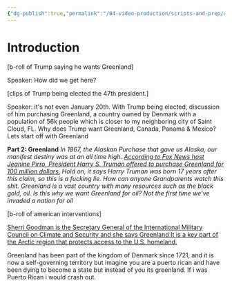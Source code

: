 ```yaml
---
{"dg-publish":true,"permalink":"/04-video-production/scripts-and-prep/donald-trump-s-land-grab-explained/"}
---
```



# Introduction

[b-roll of Trump saying he wants Greenland]

Speaker: How did we get here? 

[clips of Trump being elected the 47th president.]

Speaker: it's not even January 20th. With Trump being elected, discussion of him purchasing Greenland, a country owned by Denmark with a population of 56k people which is closer to my neighboring city of Saint Cloud, FL. Why does Trump want Greenland, Canada, Panama & Mexico? Lets start off with Greenland

**Part 2: Greenland**
*In 1867, the Alaskan Purchase that gave us Alaska, our manifest destiny was at an all time high. [According to Fox News host Jeanine Pirro, President Harry S. Truman offered to purchase Greenland for 100 million dollars.](https://x.com/Acyn/status/1876754581792985546) Hold on, it says Harry Truman was born 17 years after this claim, so this is a fucking lie. How can anyone Grandparents watch this shit. Greenland is a vast country with many resources such as the black gold, oil. Is this why we want Greenland for oil? Not the first time we've invaded a nation for oil*

[b-roll of american interventions]

[Sherri Goodman is the Secretary General of the International Military Council on Climate and Security and she says Greenland It is a key part of the Arctic region that protects access to the U.S. homeland.](https://www.pbs.org/newshour/show/why-trump-wants-greenland-and-what-makes-it-a-strategic-polar-outpost)

Greenland has been part of the kingdom of Denmark since 1721, and it is now a self-governing territory but imagine you are a puerto rican and have been dying to become a state but instead of you its greenland. If i was Puerto Rican i would crash out.


